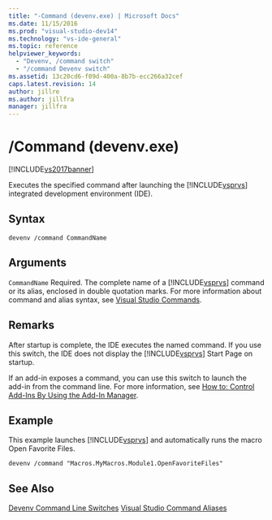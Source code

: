 ```yaml
---
title: "-Command (devenv.exe) | Microsoft Docs"
ms.date: 11/15/2016
ms.prod: "visual-studio-dev14"
ms.technology: "vs-ide-general"
ms.topic: reference
helpviewer_keywords:
  - "Devenv, /command switch"
  - "/command Devenv switch"
ms.assetid: 13c20cd6-f09d-400a-8b7b-ecc266a32cef
caps.latest.revision: 14
author: jillre
ms.author: jillfra
manager: jillfra
---
```

# /Command (devenv.exe)
[!INCLUDE[vs2017banner](../../includes/vs2017banner.md)]

Executes the specified command after launching the [!INCLUDE[vsprvs](../../includes/vsprvs-md.md)] integrated development environment (IDE).

## Syntax

```
devenv /command CommandName
```

## Arguments
 `CommandName`
 Required. The complete name of a [!INCLUDE[vsprvs](../../includes/vsprvs-md.md)] command or its alias, enclosed in double quotation marks. For more information about command and alias syntax, see [Visual Studio Commands](../../ide/reference/visual-studio-commands.md).

## Remarks
 After startup is complete, the IDE executes the named command. If you use this switch, the IDE does not display the [!INCLUDE[vsprvs](../../includes/vsprvs-md.md)] Start Page on startup.

 If an add-in exposes a command, you can use this switch to launch the add-in from the command line. For more information, see [How to: Control Add-Ins By Using the Add-In Manager](https://msdn.microsoft.com/library/4f60444a-cb48-4cdb-8df4-941f6419aeeb).

## Example
 This example launches [!INCLUDE[vsprvs](../../includes/vsprvs-md.md)] and automatically runs the macro Open Favorite Files.

```
devenv /command "Macros.MyMacros.Module1.OpenFavoriteFiles"
```

## See Also
 [Devenv Command Line Switches](../../ide/reference/devenv-command-line-switches.md)
 [Visual Studio Command Aliases](../../ide/reference/visual-studio-command-aliases.md)
